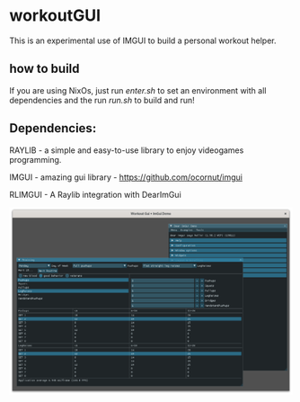 # workoutGUI
This is an experimental use of IMGUI to build a personal workout helper.

## how to build

If you are using NixOs, just run *enter.sh* to set an environment with all dependencies and the run *run.sh* to build and run!

## Dependencies:

RAYLIB - a simple and easy-to-use library to enjoy videogames programming.

IMGUI - amazing gui library - https://github.com/ocornut/imgui

RLIMGUI - A Raylib integration with DearImGui 

![screenshot](https://github.com/gwerners/workoutGUI/blob/master/main.png)



